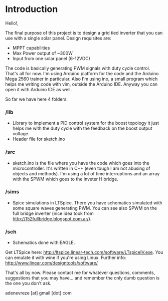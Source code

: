 # Introduction
Hello!,

The final purpose of this project is to design a grid tied inverter that you can use with a single solar panel. Design requisites are:

* MPPT capabilities
* Max Power output of ~300W
* Input from one solar panel (6-12VDC)

The code is basically generating PWM signals with duty cycle control. That's all for now. I'm using Arduino platform 
for the code and the Arduino Mega 2560 trainer in particular. Also I'm using ino, a small program which helps me writing code with vim, 
outside the Arduino IDE. Anyway you can open it with Arduino IDE as well. 
	
So far we have here 4 folders:

### /lib

 - Library to implement a PID control system for the boost topology it just helps me with the duty cycle with the
feedback on the boost output voltage.
 - Header file for sketch.ino
### /src 

- sketch.ino is the file where you have the code which goes into the microcontroller. It's written in C++ (even tough I am not abusing
of objects and methods). I'm using a lot of time interruptions and an array with the SPWM which goes to the inveter H bridge.

### /sims 

- Spice simulations in LTSpice. There you have schematics simulated with some square waves generating PWM. You can see also SPWM on the full bridge inverter (nice idea took from http://152fullbridge.blogspot.com.ar/).

### /sch

- Schematics done with EAGLE.

Get LTSpice here: http://ltspice.linear-tech.com/software/LTspiceIV.exe. You can emulate it with wine if you're using Linux.
Further info: http://www.linear.com/designtools/software/

That's all by now. 
Please contact me for whatever questions, comments, suggestions that you may have... and remember the only dumb question is the one you don't ask.

adenevreze [at] gmail [dot] com

